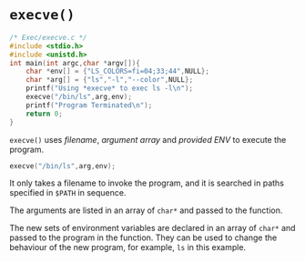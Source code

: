 # `execve()`

```c
/* Exec/execve.c */
#include <stdio.h>
#include <unistd.h>
int main(int argc,char *argv[]){ 
    char *env[] = {"LS_COLORS=fi=04;33;44",NULL}; 
    char *arg[] = {"ls","-l","--color",NULL}; 
    printf("Using *execve* to exec ls -l\n");  
    execve("/bin/ls",arg,env); 
    printf("Program Terminated\n");
    return 0;
}
```

`execve()` uses *filename*, *argument array* and *provided ENV* to execute the program.

```c
execve("/bin/ls",arg,env);
```
It only takes a filename to invoke the program, and it is searched in paths specified in `$PATH` in sequence.

The arguments are listed in an array of `char*` and passed to the function.

The new sets of environment variables are declared in an array of `char*` and passed to the program in the function. They can be used to change the behaviour of the new program, for example, `ls` in this example.



